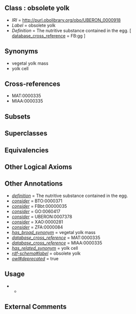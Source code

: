 
## Class : obsolete yolk

 * *IRI* = http://purl.obolibrary.org/obo/UBERON_0000918
 * *Label* = obsolete yolk
 * *Definition* = The nutritive substance contained in the egg. [ [database_cross_reference](../../ef/oboInOwl#hasDbXref.md) = FB:gg ]

## Synonyms

 * vegetal yolk mass
 * yolk cell

## Cross-references

 * MAT:0000335
 * MIAA:0000335

## Subsets


## Superclasses


## Equivalencies


## Other Logical Axioms


## Other Annotations

 * *[definition](../../IAO/15/IAO_0000115.md)* = The nutritive substance contained in the egg.
 * *[consider](../../er/oboInOwl#consider.md)* = BTO:0000371
 * *[consider](../../er/oboInOwl#consider.md)* = FBbt:00000035
 * *[consider](../../er/oboInOwl#consider.md)* = GO:0060417
 * *[consider](../../er/oboInOwl#consider.md)* = UBERON:0007378
 * *[consider](../../er/oboInOwl#consider.md)* = XAO:0000281
 * *[consider](../../er/oboInOwl#consider.md)* = ZFA:0000084
 * *[has_broad_synonym](../../ym/oboInOwl#hasBroadSynonym.md)* = vegetal yolk mass
 * *[database_cross_reference](../../ef/oboInOwl#hasDbXref.md)* = MAT:0000335
 * *[database_cross_reference](../../ef/oboInOwl#hasDbXref.md)* = MIAA:0000335
 * *[has_related_synonym](../../ym/oboInOwl#hasRelatedSynonym.md)* = yolk cell
 * *[rdf-schema#label](../../el/rdf-schema#label.md)* = obsolete yolk
 * *[owl#deprecated](../../ed/owl#deprecated.md)* = true

## Usage

 * -

## External Comments

